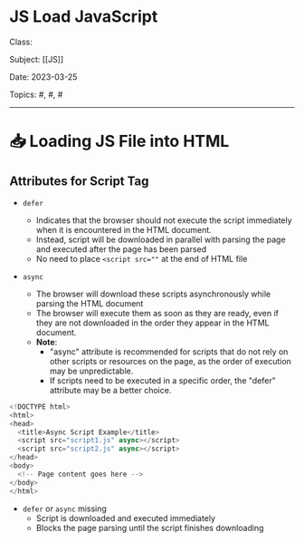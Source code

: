 # JS Load JavaScript 
Class: <a href=""> </a>

Subject: [[JS]]

Date: 2023-03-25

Topics: #, #, # 

---

# 📥 Loading JS File into HTML

## Attributes for Script Tag
- `defer` 
	- Indicates that the browser should not execute the script immediately when it is encountered in the HTML document. 
	- Instead, script will be downloaded in parallel with parsing the page and executed after the page has been parsed
	- No need to place `<script src=""` at the end of HTML file

- `async` 
	- The browser will download these scripts asynchronously while parsing the HTML document
	- The browser will execute them as soon as they are ready, even if they are not downloaded in the order they appear in the HTML document.
	- **Note**: 
		- "async" attribute is recommended for scripts that do not rely on other scripts or resources on the page, as the order of execution may be unpredictable. 
		- If scripts need to be executed in a specific order, the "defer" attribute may be a better choice.
```js
<!DOCTYPE html>
<html>
<head>
  <title>Async Script Example</title>
  <script src="script1.js" async></script>
  <script src="script2.js" async></script>
</head>
<body>
  <!-- Page content goes here -->
</body>
</html>
```

- `defer` or `async` missing
	- Script is downloaded and executed immediately
	- Blocks the page parsing until the script finishes downloading
